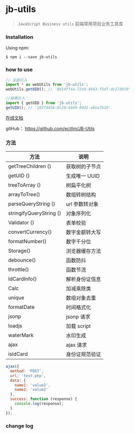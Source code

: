 # jb-utils

> `JavaScript Business utils` 前端常用项目业务工具库

### Installation

Using npm:

```shell
$ npm i --save jb-utils
```

### how to use

```javascript
// 全部引入
import * as webUtils from 'jb-utils';
webUtils.getUID(); // '8814ff4a-72c0-4943-f5df-dc1736f0'

//按需引入
import { getUID } from 'jb-utils';
getUID(); // '103f4456-6c28-4449-89d1-a8ea7b20'
```

[在线文档](https://ecitlm.github.io/JB-Utils/)

gitHub： https://github.com/ecitlm/JB-Utils

### 方法

| 方法                    | 说明           |
| ----------------------- | -------------- |
| getTreeChildren ()      | 获取树的子节点 |
| getUID ()               | 生成唯一 UUID  |
| treeToArray ()          | 树扁平化树     |
| arrayToTree()           | 数组转树结构   |
| parseQueryString ()     | url 参数转对象 |
| stringifyQueryString () | 对象序列化     |
| Validator ()            | 表单校验       |
| convertCurrency()       | 数字金额转大写 |
| formatNumber()          | 数字千分位     |
| Storage()               | 浏览器缓存方法 |
| debounce()              | 函数防抖       |
| throttle()              | 函数节流       |
| IdCardInfo()            | 解析身份证信息 |
| Calc                    | 加减乘除类     |
| unique                  | 数组对象去重   |
| formatDate              | 时间格式化     |
| jsonp                   | jsonp 请求     |
| loadjs                  | 加载 script    |
| waterMark               | 水印生成       |
| ajax                    | ajax 请求      |
| isIdCard                | 身份证规范验证 |

```js
ajax({
  method: 'POST',
  url: 'test.php',
  data: {
    name1: 'value1',
    name2: 'value2'
  },
  success: function (response) {
    console.log(response);
  }
});
```

### change log
